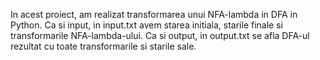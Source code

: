 In acest proiect, am realizat transformarea unui NFA-lambda in DFA in Python. 
Ca si input, in input.txt avem starea initiala, starile finale si transformarile NFA-lambda-ului. 
Ca si output, in output.txt se afla DFA-ul rezultat cu toate transformarile si starile sale. 
